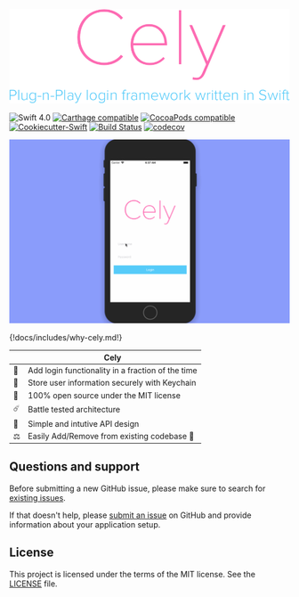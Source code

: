 <div style="text-align:center"><img src ="images/READMEHeader.png" /></div>

![Swift 4.0](https://img.shields.io/badge/Swift-3.0-orange.svg?style=flat)
[![Carthage compatible](https://img.shields.io/badge/Carthage-compatible-4BC51D.svg?style=flat)](https://github.com/Carthage/Carthage)
[![CocoaPods compatible](https://img.shields.io/cocoapods/v/Cely.svg)](https://cocoapods.org/pods/Cely)
[![Cookiecutter-Swift](https://img.shields.io/badge/cookiecutter--swift-framework-red.svg)](http://github.com/cookiecutter-swift/Framework)
[![Build Status](https://app.bitrise.io/app/aff729145cb46dfe/status.svg?token=YUV0bymd7P_w2tdiKw2xOQ&branch=master)](https://app.bitrise.io/app/aff729145cb46dfe)
[![codecov](https://codecov.io/gh/initFabian/Cely/branch/master/graph/badge.svg)](https://codecov.io/gh/initFabian/Cely)

![](images/background_cely_login.gif)



{!docs/includes/why-cely.md!}

|     | Cely                                              |
| --- | ------------------------------------------------- |
| 🚤  | Add login functionality in a fraction of the time |
| 🔏  | Store user information securely with Keychain     |
| 📖  | 100% open source under the MIT license            |
| ☄️  | Battle tested architecture                        |
| 👶  | Simple and intutive API design                    |
| ⚖️  | Easily Add/Remove from existing codebase 🤗       |

## Questions and support

Before submitting a new GitHub issue, please make sure to search for [existing issues](https://github.com/cely-tools/cely/issues).

If that doesn't help, please [submit an issue](https://github.com/cely-tools/cely/issues) on GitHub and provide information about your application setup.


## License

This project is licensed under the terms of the MIT license. See the [LICENSE](https://github.com/cely-tools/cely/blob/master/LICENSE) file.

